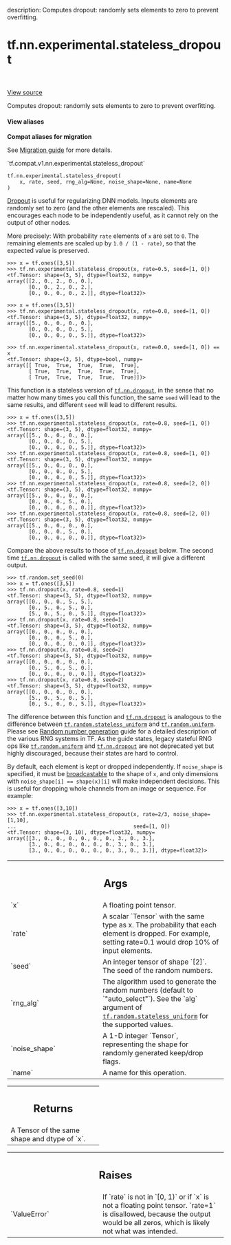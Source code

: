 description: Computes dropout: randomly sets elements to zero to prevent overfitting.

<div itemscope itemtype="http://developers.google.com/ReferenceObject">
<meta itemprop="name" content="tf.nn.experimental.stateless_dropout" />
<meta itemprop="path" content="Stable" />
</div>

# tf.nn.experimental.stateless_dropout

<!-- Insert buttons and diff -->

<table class="tfo-notebook-buttons tfo-api nocontent" align="left">

</table>

<a target="_blank" class="external" href="/code/stable/tensorflow/python/ops/nn_ops.py">View source</a>



Computes dropout: randomly sets elements to zero to prevent overfitting.

<section class="expandable">
  <h4 class="showalways">View aliases</h4>
  <p>
<b>Compat aliases for migration</b>
<p>See
<a href="https://www.tensorflow.org/guide/migrate">Migration guide</a> for
more details.</p>
<p>`tf.compat.v1.nn.experimental.stateless_dropout`</p>
</p>
</section>

<pre class="devsite-click-to-copy prettyprint lang-py tfo-signature-link">
<code>tf.nn.experimental.stateless_dropout(
    x, rate, seed, rng_alg=None, noise_shape=None, name=None
)
</code></pre>



<!-- Placeholder for "Used in" -->

[Dropout](https://arxiv.org/abs/1207.0580) is useful for regularizing DNN
models. Inputs elements are randomly set to zero (and the other elements are
rescaled). This encourages each node to be independently useful, as it cannot
rely on the output of other nodes.

More precisely: With probability `rate` elements of `x` are set to `0`.
The remaining elements are scaled up by `1.0 / (1 - rate)`, so that the
expected value is preserved.

```
>>> x = tf.ones([3,5])
>>> tf.nn.experimental.stateless_dropout(x, rate=0.5, seed=[1, 0])
<tf.Tensor: shape=(3, 5), dtype=float32, numpy=
array([[2., 0., 2., 0., 0.],
       [0., 0., 2., 0., 2.],
       [0., 0., 0., 0., 2.]], dtype=float32)>
```

```
>>> x = tf.ones([3,5])
>>> tf.nn.experimental.stateless_dropout(x, rate=0.8, seed=[1, 0])
<tf.Tensor: shape=(3, 5), dtype=float32, numpy=
array([[5., 0., 0., 0., 0.],
       [0., 0., 0., 0., 5.],
       [0., 0., 0., 0., 5.]], dtype=float32)>
```

```
>>> tf.nn.experimental.stateless_dropout(x, rate=0.0, seed=[1, 0]) == x
<tf.Tensor: shape=(3, 5), dtype=bool, numpy=
array([[ True,  True,  True,  True,  True],
       [ True,  True,  True,  True,  True],
       [ True,  True,  True,  True,  True]])>
```


This function is a stateless version of <a href="../../../tf/nn/dropout.md"><code>tf.nn.dropout</code></a>, in the
sense that no matter how many times you call this function, the same
`seed` will lead to the same results, and different `seed` will lead
to different results.

```
>>> x = tf.ones([3,5])
>>> tf.nn.experimental.stateless_dropout(x, rate=0.8, seed=[1, 0])
<tf.Tensor: shape=(3, 5), dtype=float32, numpy=
array([[5., 0., 0., 0., 0.],
       [0., 0., 0., 0., 5.],
       [0., 0., 0., 0., 5.]], dtype=float32)>
>>> tf.nn.experimental.stateless_dropout(x, rate=0.8, seed=[1, 0])
<tf.Tensor: shape=(3, 5), dtype=float32, numpy=
array([[5., 0., 0., 0., 0.],
       [0., 0., 0., 0., 5.],
       [0., 0., 0., 0., 5.]], dtype=float32)>
>>> tf.nn.experimental.stateless_dropout(x, rate=0.8, seed=[2, 0])
<tf.Tensor: shape=(3, 5), dtype=float32, numpy=
array([[5., 0., 0., 0., 0.],
       [0., 0., 0., 5., 0.],
       [0., 0., 0., 0., 0.]], dtype=float32)>
>>> tf.nn.experimental.stateless_dropout(x, rate=0.8, seed=[2, 0])
<tf.Tensor: shape=(3, 5), dtype=float32, numpy=
array([[5., 0., 0., 0., 0.],
       [0., 0., 0., 5., 0.],
       [0., 0., 0., 0., 0.]], dtype=float32)>
```

Compare the above results to those of <a href="../../../tf/nn/dropout.md"><code>tf.nn.dropout</code></a> below. The
second time <a href="../../../tf/nn/dropout.md"><code>tf.nn.dropout</code></a> is called with the same seed, it will
give a different output.

```
>>> tf.random.set_seed(0)
>>> x = tf.ones([3,5])
>>> tf.nn.dropout(x, rate=0.8, seed=1)
<tf.Tensor: shape=(3, 5), dtype=float32, numpy=
array([[0., 0., 0., 5., 5.],
       [0., 5., 0., 5., 0.],
       [5., 0., 5., 0., 5.]], dtype=float32)>
>>> tf.nn.dropout(x, rate=0.8, seed=1)
<tf.Tensor: shape=(3, 5), dtype=float32, numpy=
array([[0., 0., 0., 0., 0.],
       [0., 0., 0., 5., 0.],
       [0., 0., 0., 0., 0.]], dtype=float32)>
>>> tf.nn.dropout(x, rate=0.8, seed=2)
<tf.Tensor: shape=(3, 5), dtype=float32, numpy=
array([[0., 0., 0., 0., 0.],
       [0., 5., 0., 5., 0.],
       [0., 0., 0., 0., 0.]], dtype=float32)>
>>> tf.nn.dropout(x, rate=0.8, seed=2)
<tf.Tensor: shape=(3, 5), dtype=float32, numpy=
array([[0., 0., 0., 0., 0.],
       [5., 0., 5., 0., 5.],
       [0., 5., 0., 0., 5.]], dtype=float32)>
```

The difference between this function and <a href="../../../tf/nn/dropout.md"><code>tf.nn.dropout</code></a> is
analogous to the difference between <a href="../../../tf/random/stateless_uniform.md"><code>tf.random.stateless_uniform</code></a>
and <a href="../../../tf/random/uniform.md"><code>tf.random.uniform</code></a>. Please see [Random number
generation](https://www.tensorflow.org/guide/random_numbers) guide
for a detailed description of the various RNG systems in TF. As the
guide states, legacy stateful RNG ops like <a href="../../../tf/random/uniform.md"><code>tf.random.uniform</code></a> and
<a href="../../../tf/nn/dropout.md"><code>tf.nn.dropout</code></a> are not deprecated yet but highly discouraged,
because their states are hard to control.

By default, each element is kept or dropped independently.  If `noise_shape`
is specified, it must be
[broadcastable](http://docs.scipy.org/doc/numpy/user/basics.broadcasting.html)
to the shape of `x`, and only dimensions with `noise_shape[i] == shape(x)[i]`
will make independent decisions. This is useful for dropping whole
channels from an image or sequence. For example:

```
>>> x = tf.ones([3,10])
>>> tf.nn.experimental.stateless_dropout(x, rate=2/3, noise_shape=[1,10],
...                                      seed=[1, 0])
<tf.Tensor: shape=(3, 10), dtype=float32, numpy=
array([[3., 0., 0., 0., 0., 0., 0., 3., 0., 3.],
       [3., 0., 0., 0., 0., 0., 0., 3., 0., 3.],
       [3., 0., 0., 0., 0., 0., 0., 3., 0., 3.]], dtype=float32)>
```

<!-- Tabular view -->
 <table class="responsive fixed orange">
<colgroup><col width="214px"><col></colgroup>
<tr><th colspan="2"><h2 class="add-link">Args</h2></th></tr>

<tr>
<td>
`x`
</td>
<td>
A floating point tensor.
</td>
</tr><tr>
<td>
`rate`
</td>
<td>
A scalar `Tensor` with the same type as x. The probability
that each element is dropped. For example, setting rate=0.1 would drop
10% of input elements.
</td>
</tr><tr>
<td>
`seed`
</td>
<td>
An integer tensor of shape `[2]`. The seed of the random numbers.
</td>
</tr><tr>
<td>
`rng_alg`
</td>
<td>
The algorithm used to generate the random numbers
(default to `"auto_select"`). See the `alg` argument of
<a href="../../../tf/random/stateless_uniform.md"><code>tf.random.stateless_uniform</code></a> for the supported values.
</td>
</tr><tr>
<td>
`noise_shape`
</td>
<td>
A 1-D integer `Tensor`, representing the
shape for randomly generated keep/drop flags.
</td>
</tr><tr>
<td>
`name`
</td>
<td>
A name for this operation.
</td>
</tr>
</table>



<!-- Tabular view -->
 <table class="responsive fixed orange">
<colgroup><col width="214px"><col></colgroup>
<tr><th colspan="2"><h2 class="add-link">Returns</h2></th></tr>
<tr class="alt">
<td colspan="2">
A Tensor of the same shape and dtype of `x`.
</td>
</tr>

</table>



<!-- Tabular view -->
 <table class="responsive fixed orange">
<colgroup><col width="214px"><col></colgroup>
<tr><th colspan="2"><h2 class="add-link">Raises</h2></th></tr>

<tr>
<td>
`ValueError`
</td>
<td>
If `rate` is not in `[0, 1)` or if `x` is not a floating point
tensor. `rate=1` is disallowed, because the output would be all zeros,
which is likely not what was intended.
</td>
</tr>
</table>

